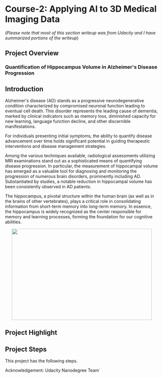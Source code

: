 # Course-2: Applying AI to 3D Medical Imaging Data
(*Please note that most of this section writeup was from Udacity and I have summarized portions of the writeup*)

## Project Overview

### Quantification of Hippocampus Volume in Alzheimer's Disease Progression

## Introduction
Alzheimer's disease (AD) stands as a progressive neurodegenerative condition characterized by compromised 
neuronal function leading to eventual cell death. This disorder represents the leading cause of dementia, 
marked by clinical indicators such as memory loss, diminished capacity for new learning, language function 
decline, and other discernible manifestations.

For individuals presenting initial symptoms, the ability to quantify disease advancement over time 
holds significant potential in guiding therapeutic interventions and disease management strategies.

Among the various techniques available, radiological assessments utilizing MRI examinations stand out 
as a sophisticated means of quantifying disease progression. In particular, the measurement of hippocampal 
volume has emerged as a valuable tool for diagnosing and monitoring the progression of numerous brain 
disorders, prominently including AD. Substantiated by studies, a notable reduction in hippocampal volume 
has been consistently observed in AD patients.

The hippocampus, a pivotal structure within the human brain (as well as in the brains of other vertebrates), 
plays a critical role in consolidating information from short-term memory into long-term memory. 
In essence, the hippocampus is widely recognized as the center responsible for memory and learning 
processes, forming the foundation for our cognitive abilities.

<p align="center">
  <img width="460" height="300" src="https://video.udacity-data.com/topher/2020/March/5e813bf9_hippocampus-small/hippocampus-small.gif">
</p>

## Project Highlight


## Project Steps
This project has the following steps.


Acknowledgement: Udacity Nanodegree Team`

